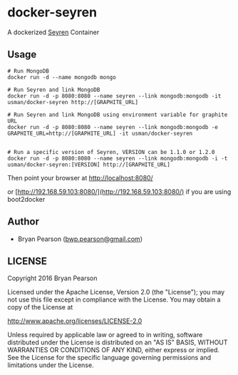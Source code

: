 docker-seyren
=============

A dockerized [Seyren](https://github.com/scobal/seyren) Container

## Usage

```
# Run MongoDB
docker run -d --name mongodb mongo

# Run Seyren and link MongoDB
docker run -d -p 8080:8080 --name seyren --link mongodb:mongodb -it usman/docker-seyren http://[GRAPHITE_URL]

# Run Seyren and link MongoDB using environment variable for graphite URL
docker run -d -p 8080:8080 --name seyren --link mongodb:mongodb -e GRAPHITE_URL=http://[GRAPHITE_URL] -it usman/docker-seyren


# Run a specific version of Seyren, VERSION can be 1.1.0 or 1.2.0
docker run -d -p 8080:8080 --name seyren --link mongodb:mongodb -i -t usman/docker-seyren:[VERSION] http://[GRAPHITE_URL]
```
Then point your browser at [http://localhost:8080/](http://localhost:8080/)

or [http://192.168.59.103:8080/](http://192.168.59.103:8080/) if you are using boot2docker

## Author

  * Bryan Pearson (<bwp.pearson@gmail.com>)

## LICENSE

Copyright 2016 Bryan Pearson

Licensed under the Apache License, Version 2.0 (the "License");
you may not use this file except in compliance with the License.
You may obtain a copy of the License at

  http://www.apache.org/licenses/LICENSE-2.0

Unless required by applicable law or agreed to in writing, software
distributed under the License is distributed on an "AS IS" BASIS,
WITHOUT WARRANTIES OR CONDITIONS OF ANY KIND, either express or implied.
See the License for the specific language governing permissions and
limitations under the License.
    
